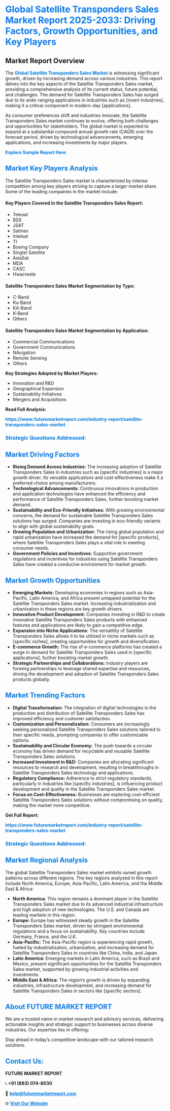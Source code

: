 <h1 style="color: #007BFF;">Global Satellite Transponders Sales Market Report 2025-2033: Driving Factors, Growth Opportunities, and Key Players</h1>

<section id="overview">
<h2>Market Report Overview</h2>
<p>The <a href="https://www.futuremarketreport.com/industry-report/satellite-transponders-sales-market" style="color: #007BFF; text-decoration: none;"><strong>Global Satellite Transponders Sales Market</strong></a> is witnessing significant growth, driven by increasing demand across various industries. This report delves into the key aspects of the Satellite Transponders Sales market, providing a comprehensive analysis of its current status, future potential, and challenges. The demand for Satellite Transponders Sales has surged due to its wide-ranging applications in industries such as [insert industries], making it a critical component in modern-day [applications].</p>
<p>As consumer preferences shift and industries innovate, the Satellite Transponders Sales market continues to evolve, offering both challenges and opportunities for stakeholders. The global market is expected to expand at a substantial compound annual growth rate (CAGR) over the forecast period, driven by technological advancements, emerging applications, and increasing investments by major players.</p>
</section>

<section id="overview">
<p><a href="https://www.futuremarketreport.com/request-sample/reportId=104960" style="color: #007BFF; text-decoration: none;"><strong>Explore Sample Report Here</strong></a></p>
</section>

<section id="key-players">
<h2 style="color: #007BFF;">Market Key Players Analysis</h2>
<p>The Satellite Transponders Sales market is characterized by intense competition among key players striving to capture a larger market share. Some of the leading companies in the market include:</p>
<h4>Key Players Covered in the Satellite Transponders Sales Report:</h4>
<ul><li>Telesat</li><li>BSS</li><li>JSAT</li><li>Satmex</li><li>Intelsat</li><li>TI</li><li>Boeing Company</li><li>Singtel Satellite</li><li>AsiaSat</li><li>MDA</li><li>CASC</li><li>Hwacreate</li></ul>
<h4>Satellite Transponders Sales Market Segmentation by Type:</h4>
<ul><li>C-Band</li><li>Ku-Band</li><li>KA-Band</li><li>K-Band</li><li>Others</li></ul>

<h4>Satellite Transponders Sales Market Segmentation by Application:</h4>
<ul><li>Commercial Communications</li><li>Government Communications</li><li>NAvigation</li><li>Remote Sensing</li><li>Others</li></ul>
<p><strong>Key Strategies Adopted by Market Players:</strong></p>
<ul>
<li>Innovation and R&D</li>
<li>Geographical Expansion</li>
<li>Sustainability Initiatives</li>
<li>Mergers and Acquisitions</li>
</ul>
</section>

<section>
<p><strong>Read Full Analysis: </strong></p><a href="https://www.futuremarketreport.com/industry-report/satellite-transponders-sales-market" style="color: #007BFF; text-decoration: none;"><strong>https://www.futuremarketreport.com/industry-report/satellite-transponders-sales-market</strong></a>
<h3 style="color: #007BFF;">Strategic Questions Addressed:</h3>
</section>

<section id="driving-factors">
<h2 style="color: #007BFF;">Market Driving Factors</h2>
<ul>
<li><strong>Rising Demand Across Industries:</strong> The increasing adoption of Satellite Transponders Sales in industries such as [specific industries] is a major growth driver. Its versatile applications and cost-effectiveness make it a preferred choice among manufacturers.</li>
<li><strong>Technological Advancements:</strong> Continuous innovations in production and application technologies have enhanced the efficiency and performance of Satellite Transponders Sales, further boosting market demand.</li>
<li><strong>Sustainability and Eco-Friendly Initiatives:</strong> With growing environmental concerns, the demand for sustainable Satellite Transponders Sales solutions has surged. Companies are investing in eco-friendly variants to align with global sustainability goals.</li>
<li><strong>Growing Population and Urbanization:</strong> The rising global population and rapid urbanization have increased the demand for [specific products], where Satellite Transponders Sales plays a vital role in meeting consumer needs.</li>
<li><strong>Government Policies and Incentives:</strong> Supportive government regulations and incentives for industries using Satellite Transponders Sales have created a conducive environment for market growth.</li>
</ul>
</section>

<section id="growth-opportunities">
<h2 style="color: #007BFF;">Market Growth Opportunities</h2>
<ul>
<li><strong>Emerging Markets:</strong> Developing economies in regions such as Asia-Pacific, Latin America, and Africa present untapped potential for the Satellite Transponders Sales market. Increasing industrialization and urbanization in these regions are key growth drivers.</li>
<li><strong>Innovative Product Development:</strong> Companies investing in R&D to create innovative Satellite Transponders Sales products with enhanced features and applications are likely to gain a competitive edge.</li>
<li><strong>Expansion into Niche Applications:</strong> The versatility of Satellite Transponders Sales allows it to be utilized in niche markets such as [specific niches], creating opportunities for growth and diversification.</li>
<li><strong>E-commerce Growth:</strong> The rise of e-commerce platforms has created a surge in demand for Satellite Transponders Sales used in [specific applications], further boosting market growth.</li>
<li><strong>Strategic Partnerships and Collaborations:</strong> Industry players are forming partnerships to leverage shared expertise and resources, driving the development and adoption of Satellite Transponders Sales products globally.</li>
</ul>
</section>

<section id="trending-factors">
<h2 style="color: #007BFF;">Market Trending Factors</h2>
<ul>
<li><strong>Digital Transformation:</strong> The integration of digital technologies in the production and distribution of Satellite Transponders Sales has improved efficiency and customer satisfaction.</li>
<li><strong>Customization and Personalization:</strong> Consumers are increasingly seeking personalized Satellite Transponders Sales solutions tailored to their specific needs, prompting companies to offer customizable options.</li>
<li><strong>Sustainability and Circular Economy:</strong> The push towards a circular economy has driven demand for recyclable and reusable Satellite Transponders Sales solutions.</li>
<li><strong>Increased Investment in R&D:</strong> Companies are allocating significant resources to research and development, resulting in breakthroughs in Satellite Transponders Sales technology and applications.</li>
<li><strong>Regulatory Compliance:</strong> Adherence to strict regulatory standards, particularly in industries like [specific industries], is influencing product development and quality in the Satellite Transponders Sales market.</li>
<li><strong>Focus on Cost-Effectiveness:</strong> Businesses are exploring cost-efficient Satellite Transponders Sales solutions without compromising on quality, making the market more competitive.</li>
</ul>
</section>

<section>
<p><strong>Get Full Report: </strong></p><a href="https://www.futuremarketreport.com/industry-report/satellite-transponders-sales-market" style="color: #007BFF; text-decoration: none;"><strong>https://www.futuremarketreport.com/industry-report/satellite-transponders-sales-market</strong></a>
<h3 style="color: #007BFF;">Strategic Questions Addressed:</h3>
</section>


<section id="regional-analysis">
<h2 style="color: #007BFF;">Market Regional Analysis</h2>
<p>The global Satellite Transponders Sales market exhibits varied growth patterns across different regions. The key regions analyzed in this report include North America, Europe, Asia-Pacific, Latin America, and the Middle East & Africa:</p>
<ul>
<li><strong>North America:</strong> This region remains a dominant player in the Satellite Transponders Sales market due to its advanced industrial infrastructure and high adoption of new technologies. The U.S. and Canada are leading markets in this region.</li>
<li><strong>Europe:</strong> Europe has witnessed steady growth in the Satellite Transponders Sales market, driven by stringent environmental regulations and a focus on sustainability. Key countries include Germany, France, and the U.K.</li>
<li><strong>Asia-Pacific:</strong> The Asia-Pacific region is experiencing rapid growth, fueled by industrialization, urbanization, and increasing demand for Satellite Transponders Sales in countries like China, India, and Japan.</li>
<li><strong>Latin America:</strong> Emerging markets in Latin America, such as Brazil and Mexico, present significant opportunities for the Satellite Transponders Sales market, supported by growing industrial activities and investments.</li>
<li><strong>Middle East & Africa:</strong> The region’s growth is driven by expanding industries, infrastructure development, and increasing demand for Satellite Transponders Sales in sectors like [specific sectors].</li>
</ul>
</section>

<footer>
<h2 style="color: #007BFF;">About FUTURE MARKET REPORT</h2>
<p>We are a trusted name in market research and advisory services, delivering actionable insights and strategic support to businesses across diverse industries. Our expertise lies in offering:</p>

<p>Stay ahead in today’s competitive landscape with our tailored research solutions.</p>

<h2 style="color: #007BFF;">Contact Us:</h2>
<p><strong>FUTURE MARKET REPORT</strong></p>
<p>📞 <strong>+91 (883) 074-8030</strong></p>
<p>📧 <strong><a href="mailto:help@futuremarketreport.com" style="color: #007BFF;">help@futuremarketreport.com</a></strong></p>
<p>🌐 <strong><a href="https://www.futuremarketreport.com/" style="color: #007BFF;">Visit Our Website</a></strong></p>
</footer>